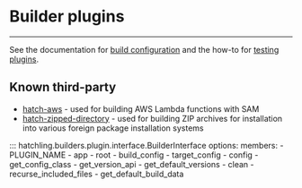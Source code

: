 # Builder plugins

-----

See the documentation for [build configuration](../../config/build.md) and the how-to for [testing plugins](../../how-to/plugins/testing-builds.md).

## Known third-party

- [hatch-aws](https://github.com/aka-raccoon/hatch-aws) - used for building AWS Lambda functions with SAM
- [hatch-zipped-directory](https://github.com/dairiki/hatch-zipped-directory) - used for building ZIP archives for installation into various foreign package installation systems

::: hatchling.builders.plugin.interface.BuilderInterface
    options:
      members:
      - PLUGIN_NAME
      - app
      - root
      - build_config
      - target_config
      - config
      - get_config_class
      - get_version_api
      - get_default_versions
      - clean
      - recurse_included_files
      - get_default_build_data
